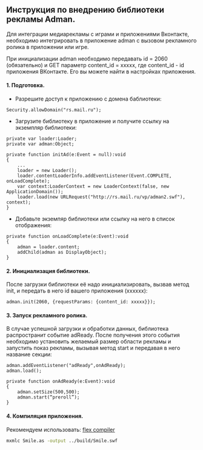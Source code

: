 ## **Инструкция по внедрению библиотеки рекламы Adman.**

Для интеграции медиарекламы с играми и приложениями Вконтакте,
необходимо интегрировать в приложение adman c вызовом рекламного ролика в приложении или игре.

При инициализации adman необходимо передавать id = 2060 (обязательно) и GET параметр content_id = xxxxx,
где content_id - id приложения ВКонтакте. Его вы можете найти в настройках приложения.

#### **1. Подготовка.**

* Разрешите доступ к приложению с домена баблиотеки:
```as3
Security.allowDomain("rs.mail.ru");
```


* Загрузите библиотеку в приложение и получите ссылку на экземпляр библиотеки:
```as3
private var loader:Loader;
private var adman:Object;
```
```as3
private function initAd(e:Event = null):void
{
    ...
    loader = new Loader();
    loader.contentLoaderInfo.addEventListener(Event.COMPLETE, onLoadComplete);
    var context:LoaderContext = new LoaderContext(false, new ApplicationDomain());
    loader.load(new URLRequest("http://rs.mail.ru/vp/adman2.swf"), context);
}
```

* Добавьте экземпяр библиотеки или ссылку на него в список отображения:
```as3
private function onLoadComplete(e:Event):void
{
    adman = loader.content;
    addChild(adman as DisplayObject);
}
```

#### **2. Инициализация библиотеки.** 
После загрузки библиотеки её надо инициализировать, вызвав метод init, и передать в него id вашего приложения (хххххх):
```as3
adman.init(2060, {requestParams: {content_id: xxxxx}});
```
#### **3. Запуск рекламного ролика.**
В случае успешной загрузки и обработки данных, библиотека распространит событие adReady. 
После получения этого события необходимо установить желаемый размер области рекламы и запустить
 показ рекламы, вызывая метод start и передавая в него название секции:
```as3
adman.addEventListener("adReady",onAdReady);
adman.load();

private function onAdReady(e:Event):void
{
    adman.setSize(500,500);
    adman.start(“preroll”);
}
```
#### **4. Компиляция приложения.** 
Рекомендуем использовать:  [flex compiler](http://www.adobe.com/devnet/flex/flex-sdk-download.html)
```bash
mxmlc Smile.as -output ../build/Smile.swf
```
